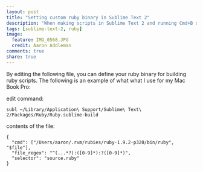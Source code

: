 ```yaml
---
layout: post
title: "Setting custom ruby binary in Sublime Text 2"
description: "When making scripts in Sublime Text 2 and running Cmd+B sometimes you want to use a custom version of ruby. How do you do it?"
tags: [sublime-text-2, ruby]
image:
  feature: IMG_0568.JPG
  credit: Aaron Addleman
comments: true
share: true
---
```



By editing the following file, you can define your ruby binary for building ruby scripts. The following is an example of what what I use for my Mac Book Pro:

edit command:

    subl ~/Library/Application\ Support/Sublime\ Text\ 2/Packages/Ruby/Ruby.sublime-build

contents of the file:

    {
      "cmd": ["/Users/aaron/.rvm/rubies/ruby-1.9.2-p320/bin/ruby", "$file"],
      "file_regex": "^(...*?):([0-9]*):?([0-9]*)",
      "selector": "source.ruby"
    }
